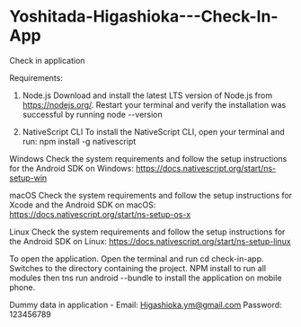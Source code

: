 # Yoshitada-Higashioka---Check-In-App
Check in application

Requirements:

1. Node.js Download and install the latest LTS version of Node.js from https://nodejs.org/. Restart your terminal and verify the installation was successful by running node --version

2. NativeScript CLI To install the NativeScript CLI, open your terminal and run: npm install -g nativescript

Windows Check the system requirements and follow the setup instructions for the Android SDK on Windows: https://docs.nativescript.org/start/ns-setup-win

macOS Check the system requirements and follow the setup instructions for Xcode and the Android SDK on macOS: https://docs.nativescript.org/start/ns-setup-os-x

Linux Check the system requirements and follow the setup instructions for the Android SDK on Linux: https://docs.nativescript.org/start/ns-setup-linux

To open the application. Open the terminal and run cd check-in-app. Switches to the directory containing the project. NPM install to run all modules then tns run android --bundle to install the application on mobile phone.

Dummy data in application - Email: Higashioka.ym@gmail.com Password: 123456789
